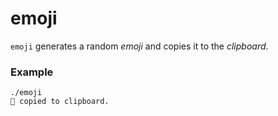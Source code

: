# emoji

`emoji` generates a random _emoji_ and copies it to the _clipboard_.

### Example

    ./emoji 
    🪿 copied to clipboard.
